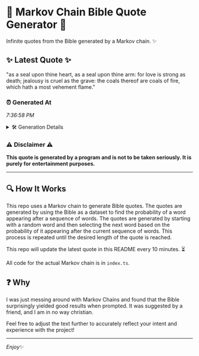 # 📖 Markov Chain Bible Quote Generator 📖

Infinite quotes from the Bible generated by a Markov chain. ✨

## ✨ Latest Quote ✨
"as a seal upon thine heart, as a seal upon thine arm: for love is strong as death; jealousy is cruel as the grave: the coals thereof are coals of fire, which hath a most vehement flame."

### ⏰ Generated At
*7:36:58 PM*

<details>
    <summary>🛠️ Generation Details</summary>
    <p>
        <strong>🌱 Seed:</strong> as<br>
        <strong>🔄 Iterations:</strong> 36<br>
        <strong>📜 Context History:</strong><br>[ as ]: a<br>[ as, a ]: seal<br>[ as, a, seal ]: upon<br>[ as, a, seal, upon ]: thine<br>[ as, a, seal, upon, thine ]: heart,<br>[ as, a, seal, upon, thine, heart, ]: as<br>[ a, seal, upon, thine, heart,, as ]: a<br>[ seal, upon, thine, heart,, as, a ]: seal<br>[ upon, thine, heart,, as, a, seal ]: upon<br>[ thine, heart,, as, a, seal, upon ]: thine<br>[ heart,, as, a, seal, upon, thine ]: arm:<br>[ as, a, seal, upon, thine, arm: ]: for<br>[ a, seal, upon, thine, arm:, for ]: love<br>[ seal, upon, thine, arm:, for, love ]: is<br>[ upon, thine, arm:, for, love, is ]: strong<br>[ thine, arm:, for, love, is, strong ]: as<br>[ arm:, for, love, is, strong, as ]: death;<br>[ for, love, is, strong, as, death; ]: jealousy<br>[ love, is, strong, as, death;, jealousy ]: is<br>[ is, strong, as, death;, jealousy, is ]: cruel<br>[ strong, as, death;, jealousy, is, cruel ]: as<br>[ as, death;, jealousy, is, cruel, as ]: the<br>[ death;, jealousy, is, cruel, as, the ]: grave:<br>[ jealousy, is, cruel, as, the, grave: ]: the<br>[ is, cruel, as, the, grave:, the ]: coals<br>[ cruel, as, the, grave:, the, coals ]: thereof<br>[ as, the, grave:, the, coals, thereof ]: are<br>[ the, grave:, the, coals, thereof, are ]: coals<br>[ grave:, the, coals, thereof, are, coals ]: of<br>[ the, coals, thereof, are, coals, of ]: fire,<br>[ coals, thereof, are, coals, of, fire, ]: which<br>[ thereof, are, coals, of, fire,, which ]: hath<br>[ are, coals, of, fire,, which, hath ]: a<br>[ coals, of, fire,, which, hath, a ]: most<br>[ of, fire,, which, hath, a, most ]: vehement<br>[ fire,, which, hath, a, most, vehement ]: flame.<br>
    </p>
</details>

### ⚠️ Disclaimer ⚠️
**This quote is generated by a program and is not to be taken seriously. It is purely for entertainment purposes.**

---

## 🔍 How It Works

This repo uses a Markov chain to generate Bible quotes. The quotes are generated by using the Bible as a dataset to find the probability of a word appearing after a sequence of words. The quotes are generated by starting with a random word and then selecting the next word based on the probability of it appearing after the current sequence of words. This process is repeated until the desired length of the quote is reached.

This repo will update the latest quote in this README every 10 minutes. ⏳

All code for the actual Markov chain is in `index.ts`.

## ❓ Why

I was just messing around with Markov Chains and found that the Bible surprisingly yielded good results when prompted. 
It was suggested by a friend, and I am in no way christian.

Feel free to adjust the text further to accurately reflect your intent and experience with the project!

---

*Enjoy*✨
